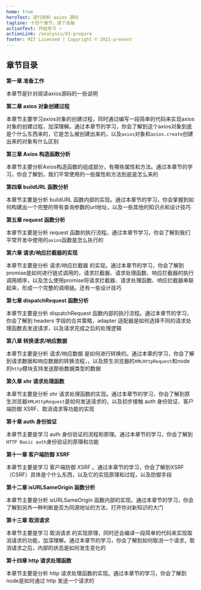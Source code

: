 ```yaml
---
home: true
heroText: 逐行剖析 axios 源码
tagline: 十四个章节，逐个击破
actionText: 开始学习 →
actionLink: /analysis/01-prepare
footer: MIT Licensed | Copyright © 2021-present
---
```


## 章节目录

**第一章 准备工作**

本章节是针对阅读axios源码的一些说明


**第二章 axios 对象创建过程**

本章节主要学习axios对象的创建过程，同时通过编写一段简单的代码来实现axios对象的创建过程，加深理解。通过本章节的学习，你会了解到这个axios对象到底是个什么东西来的，它是怎么被创建出来的，以及`axios`对象和`axios.create`创建出来的对象有什么区别


**第三章 Axios 构造函数分析**

本章节主要分析Axios构造函数的组成部分，有哪些属性和方法。通过本章节的学习，你会了解到，我们平常使用的一些属性和方法到底是怎么来的


**第四章 buildURL 函数分析**

本章节主要是分析 buildURL 函数内部的实现。通过本章节的学习，你会掌握到如何构建出一个完整的带有查询参数的url地址，以及一些其他的知识点和设计技巧


**第五章 request 函数分析**

本章节主要是分析 request 函数的执行流程。通过本章节学习，你会了解到我们平常开发中使用的`axios`函数是怎么执行的


**第六章 请求/响应拦截器的实现**

本章节主要是分析 请求/响应拦截器 的实现。通过本章节的学习，你会了解到promise是如何进行链式调用的，请求拦截器、请求处理函数、响应拦截器的执行调用顺序，以及怎么使用promise将请求拦截器、请求处理函数、响应拦截器串联起来，形成一个完整的调用链。还有一些设计技巧


**第七章 dispatchRequest 函数分析**

本章节主要是分析 dispatchRequest 函数内部的执行流程。通过本章节的学习，你会了解到 headers 字段的合并策略，adapter 适配器是如何选择不同的请求处理函数去发送请求，以及请求完成之后的处理逻辑


**第八章 转换请求/响应数据**

本章节主要是分析 请求/响应数据 是如何进行转换的。通过本章的学习，你会了解到请求数据和响应数据的转换流程，，以及原生浏览器的`XMLHttpRequest`和node 的`http`模块支持发送那些数据类型的数据


**第久章 xhr 请求处理函数**

本章节主要是分析  xhr 请求处理函数的实现。通过本章节的学习，你会了解到原生浏览器`XMLHttpRequest`是如何发送请求的，以及初步接触 auth 身份验证、客户端防御 XSRF、取消请求等功能的实现


**第十章 auth 身份验证**

本章节主要是学习 auth 身份验证的流程和原理。通过本章节的学习，你会了解到`HTTP Basic auth`身份验证的原理和功能


**第十一章 客户端防御 XSRF**

本章节主要是学习 客户端防御 XSRF 。通过本章节的学习，你会了解到XSRF（CSRF）具体是个什么东西，以及它的实现原理和过程，以及防御手段


**第十二章 isURLSameOrigin 函数分析**

本章节主要是分析 isURLSameOrigin 函数内部的实现。通过本章节的学习，你会了解到另外一种判断是否为同源地址的方法，打开你对新知识的大门


**第十三章 取消请求**

本章节主要是学习 取消请求 的实现原理，同时还会编译一段简单的代码来实现取消请求的功能，加深理解。通过本章节的学习，你会了解到如何取消一个请求，取消请求之后，内部的状态是如何发生变化的


**第十四章 http 请求处理函数**

本章节主要是分析  http 请求处理函数的实现。通过本章节的学习，你会了解到node是如何通过 http 发送一个请求的
